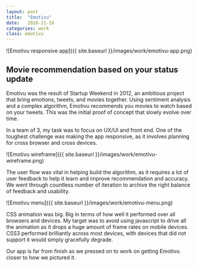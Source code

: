 ```yaml
---
layout: post
title:  "Emotivu"
date:   2016-11-18
categories: work
class: emotivu
---
```


![Emotivu responsive app]({{ site.baseurl }}/images/work/emotivu-app.png)

## Movie recommendation based on your status update

Emotivu was the result of Startup Weekend in 2012, an ambitious project that bring emotions, tweets, and movies together. Using sentiment analysis and a complex algorithm, Emotivu recommends you movies to watch based on your tweets. This was the initial proof of concept that slowly evolve over time.

In a team of 3, my task was to focus on UX/UI and front end. One of the toughest challenge was making the app responsive, as it involves planning for cross browser and cross devices.

![Emotivu wireframe]({{ site.baseurl }}/images/work/emotivu-wireframe.png)

The user flow was vital in helping build the algorithm, as it requires a lot of user feedback to help it learn and improve recommendation and accuracy. We went through countless number of iteration to archive the right balance of feedback and usability.

![Emotivu menu]({{ site.baseurl }}/images/work/emotivu-menu.png)

CSS animation was big. Big in terms of how well it performed over all browsers and devices. My target was to avoid using javascript to drive all the animation as it drops a huge amount of frame rates on mobile devices. CSS3 performed brilliantly across most devices, with devices that did not support it would simply gracefully degrade.

Our app is far from finish as we pressed on to work on getting Emotivu closer to how we pictured it.